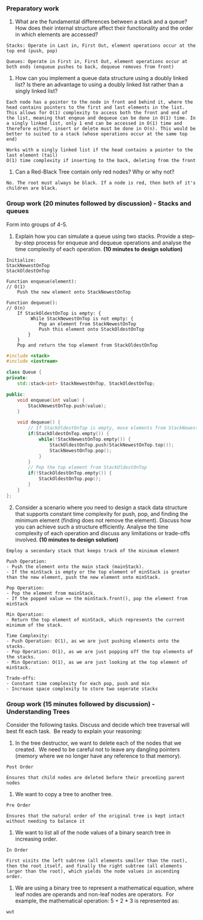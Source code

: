 ### Preparatory work

1.  What are the fundamental differences between a stack and a queue? How does their internal structure affect their functionality and the order in which elements are accessed?

```
Stacks: Operate in Last in, First Out, element operations occur at the top end (push, pop)

Queues: Operate in First in, First Out, element operations occur at both ends (enqueue pushes to back, dequeue removes from front)
```


1.  How can you implement a queue data structure using a doubly linked list? Is there an advantage to using a doubly linked list rather than a singly linked list?

```
Each node has a pointer to the node in front and behind it, where the head contains pointers to the first and last elements in the list. This allows for O(1) complexity to access both the front and end of the list, meaning that enqeue and dequeue can be done in O(1) time. In  a singly linked list, only 1 end can be accessed in O(1) time and therefore either, insert or delete must be done in O(n). This would be better to suited to a stack (whose operations occur at the same top end)

Works with a singly linked list if the head contains a pointer to the last element (tail)
O(1) time complexity if inserting to the back, deleting from the front
```

1.  Can a Red-Black Tree contain only red nodes? Why or why not?

```
No. The root must always be black. If a node is red, then both of it's children are black. 
```

### Group work (20 minutes followed by discussion) - Stacks and queues

Form into groups of 4-5.

1.  Explain how you can simulate a queue using two stacks. Provide a step-by-step process for enqueue and dequeue operations and analyse the time complexity of each operation. **(10 minutes to design solution)**

```pseudocode
Initialize: 
StackNewestOnTop
StackOldestOnTop 

Function enqueue(element):                                                 // O(1)
    Push the new element onto StackNewestOnTop

Function dequeue():                                                        // O(n)
    If StackOldestOnTop is empty: {
         While StackNewestOnTop is not empty: {
			Pop an element from StackNewestOnTop
            Push this element onto StackOldestOnTop
        }   
    }
    Pop and return the top element from StackOldestOnTop
```

```cpp
#include <stack>
#include <iostream>

class Queue {
private:
    std::stack<int> StackNewestOnTop, StackOldestOnTop;

public:
    void enqueue(int value) {
        StackNewestOnTop.push(value);
    }

    void dequeue() {
        // If StackOldestOnTop is empty, move elements from StackNewestOnTop
        if(StackOldestOnTop.empty()) {
            while(!StackNewestOnTop.empty()) {
                StackOldestOnTop.push(StackNewestOnTop.top());
                StackNewestOnTop.pop();
            }
        }
        // Pop the top element from StackOldestOnTop
        if(!StackOldestOnTop.empty()) {
            StackOldestOnTop.pop();
        }
    }
};
```

2. Consider a scenario where you need to design a stack data structure that supports constant time complexity for push, pop, and finding the minimum element (finding does not remove the element). Discuss how you can achieve such a structure efficiently. Analyse the time complexity of each operation and discuss any limitations or trade-offs involved. **(10 minutes to design solution)**


```
Employ a secondary stack that keeps track of the minimum element
    
Push Operation:
- Push the element onto the main stack (mainStack).
- If the minStack is empty or the top element of minStack is greater than the new element, push the new element onto minStack.
    
Pop Operation:
- Pop the element from mainStack.
- If the popped value == the minStack.front(), pop the element from minStack
    
Min Operation:
- Return the top element of minStack, which represents the current minimum of the stack.
    
Time Complexity:
- Push Operation: O(1), as we are just pushing elements onto the stacks.
- Pop Operation: O(1), as we are just popping off the top elements of the stacks.
- Min Operation: O(1), as we are just looking at the top element of minStack.
    
Trade-offs:
- Constant time complexity for each pop, push and min
- Increase space complexity to store two seperate stacks
```

### Group work (15 minutes followed by discussion) - Understanding Trees

Consider the following tasks. Discuss and decide which tree traversal will best fit each task.  Be ready to explain your reasoning:

1.  In the tree destructor, we want to delete each of the nodes that we created.  We need to be careful not to leave any dangling pointers (memory where we no longer have any reference to that memory).

```
Post Order

Ensures that child nodes are deleted before their preceding parent nodes
```

1.  We want to copy a tree to another tree.

```
Pre Order

Ensures that the natural order of the original tree is kept intact without needing to balance it
```

1.  We want to list all of the node values of a binary search tree in increasing order.

```
In Order

First visits the left subtree (all elements smaller than the root), then the root itself, and finally the right subtree (all elements larger than the root), which yields the node values in ascending order.
```

1.  We are using a binary tree to represent a mathematical equation, where leaf nodes are operands and non-leaf nodes are operators.  For example, the mathematical operation: 5 + 2 * 3 is represented as:

```
wut
```

